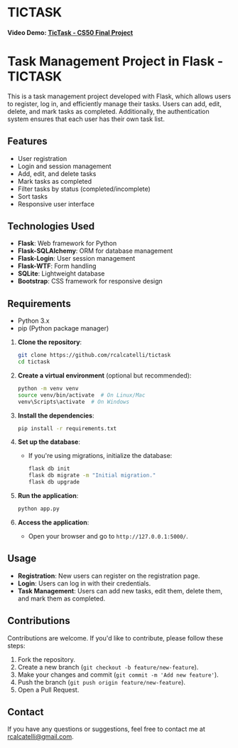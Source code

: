 # TICTASK  
#### Video Demo: [TicTask - CS50 Final Project](https://youtu.be/jIsd_K0tSL4)

# Task Management Project in Flask - TICTASK

This is a task management project developed with Flask, which allows users to register, log in, and efficiently manage their tasks. Users can add, edit, delete, and mark tasks as completed. Additionally, the authentication system ensures that each user has their own task list.  

## Features  

- User registration  
- Login and session management  
- Add, edit, and delete tasks  
- Mark tasks as completed  
- Filter tasks by status (completed/incomplete)  
- Sort tasks  
- Responsive user interface  

## Technologies Used  

- **Flask**: Web framework for Python  
- **Flask-SQLAlchemy**: ORM for database management  
- **Flask-Login**: User session management  
- **Flask-WTF**: Form handling  
- **SQLite**: Lightweight database  
- **Bootstrap**: CSS framework for responsive design  

## Requirements  

- Python 3.x  
- pip (Python package manager)  

1. **Clone the repository**:  
   ```bash  
   git clone https://github.com/rcalcatelli/tictask
   cd tictask  
   ```

2. **Create a virtual environment** (optional but recommended):  
   ```bash  
   python -m venv venv  
   source venv/bin/activate  # On Linux/Mac  
   venv\Scripts\activate  # On Windows  
   ```

3. **Install the dependencies**:  
   ```bash  
   pip install -r requirements.txt  
   ```

4. **Set up the database**:  
   - If you're using migrations, initialize the database:  
     ```bash  
     flask db init  
     flask db migrate -m "Initial migration."  
     flask db upgrade  
     ```

5. **Run the application**:  
   ```bash  
   python app.py  
   ```

6. **Access the application**:  
   - Open your browser and go to `http://127.0.0.1:5000/`.

## Usage  

- **Registration**: New users can register on the registration page.  
- **Login**: Users can log in with their credentials.  
- **Task Management**: Users can add new tasks, edit them, delete them, and mark them as completed.  

## Contributions  

Contributions are welcome. If you'd like to contribute, please follow these steps:

1. Fork the repository.  
2. Create a new branch (`git checkout -b feature/new-feature`).  
3. Make your changes and commit (`git commit -m 'Add new feature'`).  
4. Push the branch (`git push origin feature/new-feature`).  
5. Open a Pull Request.  

## Contact  

If you have any questions or suggestions, feel free to contact me at [rcalcatelli@gmail.com](mailto:rcalcatelli@gmail.com).
